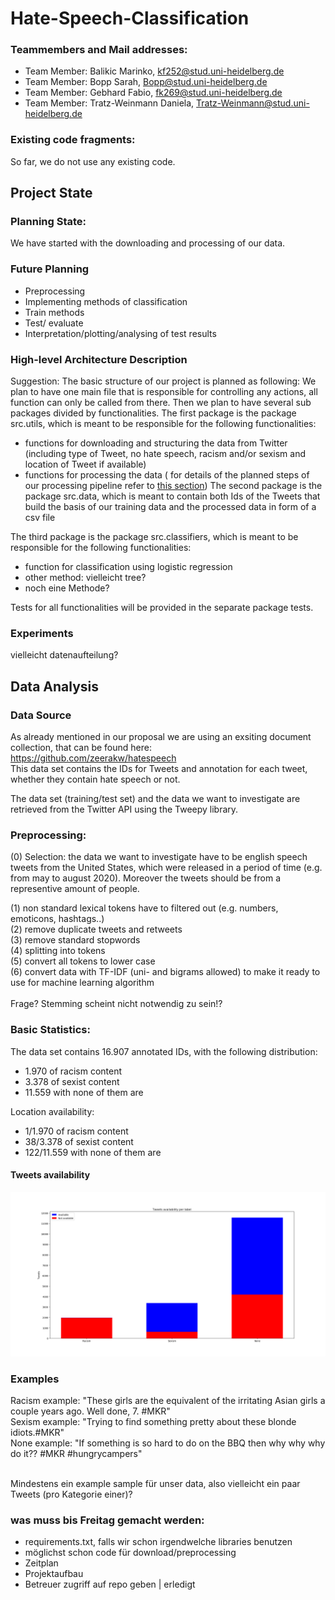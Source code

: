 # Hate-Speech-Classification

### Teammembers and Mail addresses:
- Team Member: Balikic Marinko,
kf252@stud.uni-heidelberg.de
- Team Member: Bopp Sarah,
Bopp@stud.uni-heidelberg.de
- Team Member: Gebhard Fabio,
fk269@stud.uni-heidelberg.de
- Team Member: Tratz-Weinmann Daniela,
Tratz-Weinmann@stud.uni-heidelberg.de

### Existing code fragments:
So far, we do not use any existing code.

## Project State

### Planning State:
We have started with the downloading and processing of our data.

### Future Planning
+ Preprocessing
+ Implementing methods of classification
+ Train methods
+ Test/ evaluate
+ Interpretation/plotting/analysing of test results

### High-level Architecture Description

Suggestion:
The basic structure of our project is planned as following: 
We plan to have one main file that is responsible for controlling any actions, all function can only be called from there.
Then we plan to have several sub packages divided by functionalities.
The first package is the package src.utils, which is meant to be responsible for the following functionalities:
+ functions for downloading and structuring the data from Twitter (including type of Tweet, no hate speech, racism and/or sexism and location of Tweet if available) 
+ functions for processing the data ( for details of the planned steps of our processing pipeline refer to [this section](###-preprocessing:))
The second package is the package src.data, which is meant to contain both Ids of the Tweets that build the basis of our training data and the processed data in form of a csv file 

The third package is the package src.classifiers, which is meant to be responsible for the following functionalities:
+ function for classification using logistic regression
+ other method: vielleicht tree?
+ noch eine Methode?

Tests for all functionalities will be provided in the separate package tests.


### Experiments

vielleicht datenaufteilung?

## Data Analysis

### Data Source

As already mentioned in our proposal we are using an exsiting document collection, that can be found here:  
<https://github.com/zeerakw/hatespeech>   
This data set contains the IDs for Tweets and annotation for each tweet, whether they contain hate speech or not.

The data set (training/test set) and the data we want to investigate are retrieved from the Twitter API using the Tweepy library.

### Preprocessing:

(0) Selection: the data we want to investigate have to be english speech tweets from the United States, which were released in a period of time (e.g. from may to august 2020). Moreover the tweets should be from a representive amount of people. <br>

(1) non standard lexical tokens have to filtered out (e.g. numbers, emoticons, hashtags..) <br>
(2) remove duplicate tweets and retweets <br>
(3) remove standard stopwords <br>
(4) splitting into tokens <br>
(5) convert all tokens to lower case <br>
(6) convert data with TF-IDF (uni- and bigrams allowed) to make it ready to use for machine learning algorithm <br>
<br>
Frage? Stemming scheint nicht notwendig zu sein!? <br>

### Basic Statistics:

 The data set contains 16.907 annotated IDs, with the following distribution:  
 - 1.970 of racism content 
 - 3.378 of sexist content 
 - 11.559 with none of them are 
 
 Location availability:
 - 1/1.970 of racism content 
 - 38/3.378 of sexist content 
 - 122/11.559 with none of them are 
 
 #### Tweets availability
 ![Tweets availability](/src/data/tweets_availability_per_label.png)
 
 
 ### Examples
 
 Racism example: "These girls are the equivalent of the irritating Asian girls a couple years ago. Well done, 7. #MKR" <br>
 Sexism example: "Trying to find something pretty about these blonde idiots.#MKR" <br>
 None example: "If something is so hard to do on the BBQ then why why why do it?? #MKR #hungrycampers" <br> <br>
 
 Mindestens ein example sample für unser data, also vielleicht ein paar Tweets (pro Kategorie einer)?
 
 ### was muss bis Freitag gemacht werden:
 + requirements.txt, falls wir schon irgendwelche libraries benutzen
 + möglichst schon code für download/preprocessing
 + Zeitplan
 + Projektaufbau
 + Betreuer zugriff auf repo geben | erledigt
 
 


